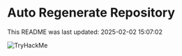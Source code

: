 # Auto Regenerate Repository

This README was last updated: 2025-02-02 15:07:02

 ![TryHackMe](https://tryhackme.com/badge/533634)